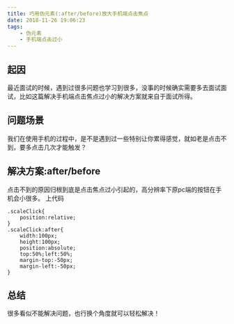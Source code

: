 ```yaml
---
title: 巧用伪元素(:after/before)放大手机端点击焦点
date: 2018-11-26 19:06:23
tags:
	- 伪元素
	- 手机端点击过小
---
```


## 起因
最近面试的时候，遇到过很多问题也学习到很多，没事的时候确实需要多去面试面试，比如这篇解决手机端点击焦点过小的解决方案就来自于面试所得。

## 问题场景
我们在使用手机的过程中，是不是遇到过一些特别让你累得感觉，就如老是点击不到，要多点击几次才能触发？

## 解决方案:after/before
点击不到的原因归根到底是点击焦点过小引起的，高分辨率下原pc端的按钮在手机会小很多。
上代码
```
.scaleClick{
	position:relative;
}
.scaleClick:after{
	width:100px;
	height:100px;
	position:absolute;
	top:50%;left:50%;
	margin-top:-50px;
	margin-left:-50px;
}

```

## 总结
很多看似不能解决问题，也行换个角度就可以轻松解决！